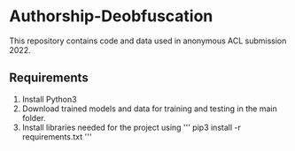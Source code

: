 # Authorship-Deobfuscation
This repository contains code and data used in anonymous ACL submission 2022.

## Requirements
1. Install Python3
2. Download trained models and data for training and testing in the main folder.
3. Install libraries needed for the project using
'''
  pip3 install -r requirements.txt
'''
